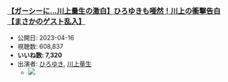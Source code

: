 ### [【ガーシーに…川上量生の激白】ひろゆきも唖然！川上の衝撃告白【まさかのゲスト乱入】](https://www.youtube.com/watch?v=4XtxNxvov3Q)
-   公開日: 2023-04-16
-   視聴数: 608,837
-   **いいね数: 7,320**
-   出演者: [ひろゆき](/rehacq_fan/people/ひろゆき "wikilink"), [川上量生](/rehacq_fan/people/川上量生 "wikilink")
    - [![](https://img.youtube.com/vi/4XtxNxvov3Q/hqdefault.jpg)](https://www.youtube.com/watch?v=4XtxNxvov3Q)
